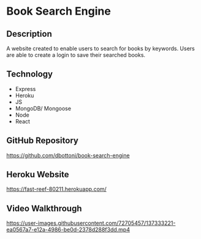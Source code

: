 # Book Search Engine


## Description
A website created to enable users to search for books by keywords. Users are able to create a login to save their searched books.

## Technology
* Express
* Heroku
* JS
* MongoDB/ Mongoose
* Node
* React

## GitHub Repository
https://github.com/dbottoni/book-search-engine

## Heroku Website
https://fast-reef-80211.herokuapp.com/

## Video Walkthrough

https://user-images.githubusercontent.com/72705457/137333221-ea0567a7-e12a-4986-be0d-2378d288f3dd.mp4

